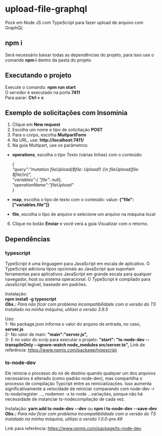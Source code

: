 # upload-file-graphql  
Pock em Node JS com TypeScript para fazer upload de arquivo com GraphQL  
  
## npm i  
Será necessário baixar todas as dependências do projeto, para isso use o comando **npm i** dentro da pasta do projeto  
  
## Executando o projeto
Execute o comando: **npm run start**  
O servidor é executado na porta **7411**  
Para parar: **Ctrl + c**  
  
## Exemplo de solicitações com Insominia  
1. Clique em **New request**  
2. Escolha um nome e tipo de solicitação **POST**  
3. Para o corpo, escolha **MuitpartForm**  
4. Na URL, use: **http://localhost:7411/**  
5. Na guia Multipart, use os parâmetros:  
- **operations**, escolha o tipo Texto (várias linhas) com o conteúdo:  
  
  *{  
      "query":"mutation fileUpload($file: Upload!) {\n fileUpload(file: $file)\n}",  
      "variables":{ "file": null},  
      "operationName":"fileUpload"  
  }*
  
- **map**, escolha o tipo de texto com o conteúdo: value: **{"file": ["variables.file"]}**  
- **file**, escolha o tipo de arquivo e selecione um arquivo na máquina local  
6. Clique no botão **Enviar** e você verá a guia Visualizar com o retorno.  
  
## Dependências  
### typescript  
TypeScript é uma linguagem para JavaScript em escala de aplicativo. O TypeScript adiciona tipos opcionais ao JavaScript que suportam ferramentas para aplicativos JavaScript em grande escala para qualquer navegador, host ou sistema operacional. O TypeScript é compilado para JavaScript legível, baseado em padrões.  
  
Instalação:  
**npm install -g typescript**  
***Obs.:** Para não ficar com problema incompatibilidade com a versão do TS instalado na minha máquina, utilizei a versão 3.9.5*  

Uso:  
1- No package.json informa o valor do arquivo de entrada, no caso, **server.js**  
2- No valor de main: **"main":"server.js",**  
3- E no valor do scrip para executar o projeto: **"start": "ts-node-dev --transpileOnly --ignore-watch node_modules src/server.ts",**
Link de referência: https://www.npmjs.com/package/typescript  
  
### ts-node-dev  
Ele reinicia o processo do nó de destino quando qualquer um dos arquivos necessários é alterado (como padrão node-dev), mas compartilha o processo de compilação Typcript entre as reinicializações. Isso aumenta significativamente a velocidade de reiniciar comparando com node-dev -r ts-node/register ..., nodemon -x ts-node ...variações, porque não há necessidade de instanciar ts-nodecompilação de cada vez.  
  
Instalação: **yarn add ts-node-dev --dev** ou **npm i ts-node-dev --save-dev**  
***Obs.:** Para não ficar com problema incompatibilidade com a versão do TS instalado na minha máquina, utilizei a versão 1.0.0-pre.49*  
  
Link para referência: https://www.npmjs.com/package/ts-node-dev  
 

  
    

